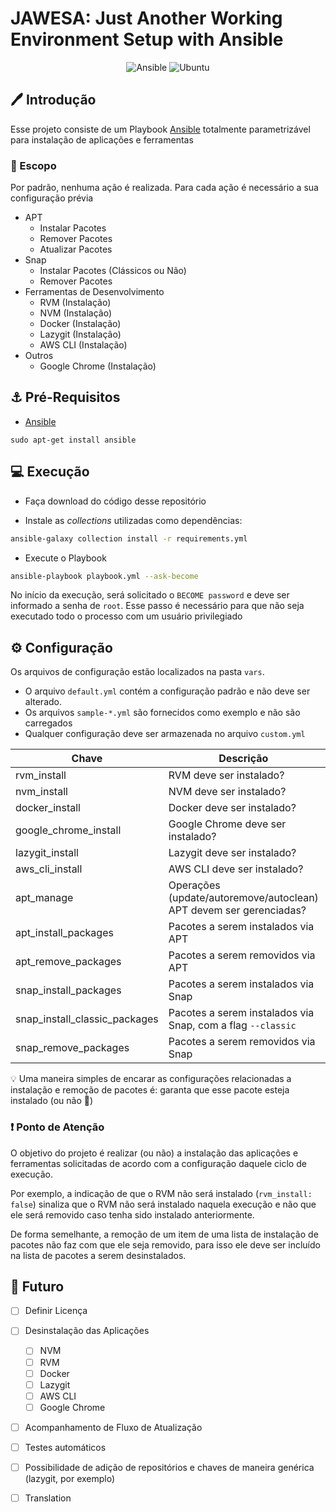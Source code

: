 # JAWESA: Just Another Working Environment Setup with Ansible

<center>

![Ansible](https://img.shields.io/badge/ansible-%231A1918.svg?style=for-the-badge&logo=ansible&logoColor=white) ![Ubuntu](https://img.shields.io/badge/Ubuntu-E95420?style=for-the-badge&logo=ubuntu&logoColor=white)

</center>

## 🖊️ Introdução

Esse projeto consiste de um Playbook [Ansible](https://www.ansible.com/) totalmente parametrizável para instalação de aplicações e ferramentas

### 📝 Escopo

Por padrão, nenhuma ação é realizada. Para cada ação é necessário a sua configuração prévia

* APT
  * Instalar Pacotes
  * Remover Pacotes
  * Atualizar Pacotes
* Snap
  * Instalar Pacotes (Clássicos ou Não)
  * Remover Pacotes
* Ferramentas de Desenvolvimento
  * RVM (Instalação)
  * NVM (Instalação)
  * Docker (Instalação)
  * Lazygit (Instalação)
  * AWS CLI (Instalação)
* Outros
  * Google Chrome (Instalação)

## ⚓ Pré-Requisitos

* [Ansible](https://www.ansible.com/)

```
sudo apt-get install ansible
```

## 💻 Execução

* Faça download do código desse repositório

* Instale as _collections_ utilizadas como dependências:

```bash
ansible-galaxy collection install -r requirements.yml
```

* Execute o Playbook

```bash
ansible-playbook playbook.yml --ask-become
```

No início da execução, será solicitado o `BECOME password` e deve ser informado a senha de `root`. 
Esse passo é necessário para que não seja executado todo o processo com um usuário privilegiado

## ⚙️ Configuração 

Os arquivos de configuração estão localizados na pasta `vars`. 

* O arquivo `default.yml` contém a configuração padrão e não deve ser alterado.
* Os arquivos `sample-*.yml` são fornecidos como exemplo e não são carregados
* Qualquer configuração deve ser armazenada no arquivo `custom.yml`

| **Chave**                     | **Descrição**                                                      | **Tipo** | **Default** |
|-------------------------------|--------------------------------------------------------------------|:--------:|:-----------:|
| rvm_install                   | RVM deve ser instalado?                                            |  Boolean |    false    |
| nvm_install                   | NVM deve ser instalado?                                            |  Boolean |    false    |
| docker_install                | Docker deve ser instalado?                                         |  Boolean |    false    |
| google_chrome_install         | Google Chrome deve ser instalado?                                  |  Boolean |    false    |
| lazygit_install               | Lazygit deve ser instalado?                                        |  Boolean |    false    |
| aws_cli_install               | AWS CLI deve ser instalado?                                        |  Boolean |    false    |
| apt_manage                    | Operações (update/autoremove/autoclean) APT devem ser gerenciadas? |  Boolean |    false    |
| apt_install_packages          | Pacotes a serem instalados via APT                                 |   Array  |      []     |
| apt_remove_packages           | Pacotes a serem removidos via APT                                  |   Array  |      []     |
| snap_install_packages         | Pacotes a serem instalados via Snap                                |   Array  |      []     |
| snap_install_classic_packages | Pacotes a serem instalados via Snap, com a flag `--classic`        |   Array  |      []     |
| snap_remove_packages          | Pacotes a serem removidos via Snap                                 |   Array  |      []     |

💡 Uma maneira simples de encarar as configurações relacionadas a instalação e remoção de pacotes é: garanta que esse pacote esteja instalado (ou não 🤷)

### ❗ Ponto de Atenção 

O objetivo do projeto é realizar (ou não) a instalação das aplicações e ferramentas solicitadas de acordo com a configuração daquele ciclo de execução.

Por exemplo, a indicação de que o RVM não será instalado (`rvm_install: false`) sinaliza que o RVM não será instalado naquela execução e não que ele será removido caso tenha sido instalado anteriormente.

De forma semelhante, a remoção de um item de uma lista de instalação de pacotes não faz com que ele seja removido, para isso ele deve ser incluído na lista de pacotes a serem desinstalados.

## 🔮 Futuro 

* [ ] Definir Licença
* [ ] Desinstalação das Aplicações
  * [ ] NVM
  * [ ] RVM
  * [ ] Docker
  * [ ] Lazygit
  * [ ] AWS CLI
  * [ ] Google Chrome
* [ ] Acompanhamento de Fluxo de Atualização
* [ ] Testes automáticos
* [ ] Possibilidade de adição de repositórios e chaves de maneira genérica (lazygit, por exemplo)
* [ ] Translation

